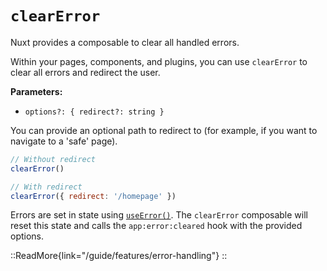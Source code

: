 # `clearError`

Nuxt provides a composable to clear all handled errors.

Within your pages, components, and plugins, you can use `clearError` to clear all errors and redirect the user.

**Parameters:**

- `options?: { redirect?: string }`

You can provide an optional path to redirect to (for example, if you want to navigate to a 'safe' page).

```js
// Without redirect
clearError()

// With redirect
clearError({ redirect: '/homepage' })
```

Errors are set in state using [`useError()`](/api/composables/useError). The `clearError` composable will reset this state and calls the `app:error:cleared` hook with the provided options.

::ReadMore{link="/guide/features/error-handling"}
::
